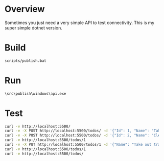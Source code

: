 # Overview
Sometimes you just need a very simple API to test connectivity. This is my super simple dotnet version.

# Build
```bash
scripts/publish.bat
```
# Run
```bash
\src\publish\windows\api.exe
```

# Test
```bash
curl -v http://localhost:5500/
curl -v -X POST http://localhost:5500/todos/ -d '{"Id": 1, "Name": "Take out trash"}' -H "Content-Type: application/json"
curl -v -X POST http://localhost:5500/todos/ -d '{"Id": 2, "Name": "Clean your bathroom"}' -H "Content-Type: application/json"
curl -v http://localhost:5500/todos/1
curl -v -X PUT http://localhost:5500/todos/1 -d '{"Name": "Take out trash", "IsComplete": true }' -H "Content-Type: application/json"
curl -v http://localhost:5500/todos/1
curl -v http://localhost:5500/todos/
```
